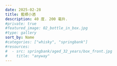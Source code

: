 ```yaml
---
date: 2025-02-28
title: 藍標小酒
description: 40 度. 200 毫升.
#private: true
#featured_image: 02_bottle_in_box.jpg
#type: gallery
sort_by: Name
#categories: ["whisky", "springbank"]
#resources:
#  - src: springbank/aged_32_years/box_front.jpg
#    title: "anyway"
---
```

